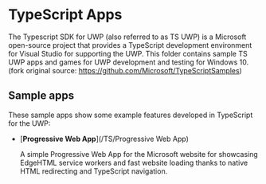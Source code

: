 # TypeScript Apps
The Typescript SDK for UWP (also referred to as TS UWP) is a Microsoft open-source project that provides a TypeScript development environment for Visual Studio for supporting the UWP. This folder contains sample TS UWP apps and games for UWP development and testing for Windows 10. (fork original source: https://github.com/Microsoft/TypeScriptSamples)

## Sample apps
These sample apps show some example features developed in TypeScript for the UWP:
- [**Progressive Web App**](/TS/Progressive Web App)

  A simple Progressive Web App for the Microsoft website for showcasing EdgeHTML service workers and fast website loading thanks to native HTML redirecting and TypeScript navigation.
